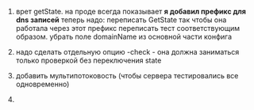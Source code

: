 1. врет getState. на проде всегда показывает
       __я добавил префикс для dns записей__
       теперь надо:
         переписать GetState так чтобы она работала через этот префикс
         переписать тест соответствующим образом.
         убрать поле domainName из основной части конфига
2. надо сделать отдельную опцию -check - она должна заниматься только проверкой без переключения state
         
2. добавить мультипотоковость (чтобы сервера тестировались все одновременно)    
6.
